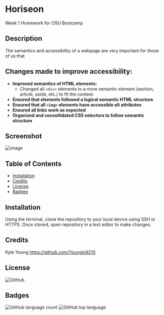 # Horiseon

Week 1 Homework for OSU Bootcamp

## Description

The semantics and accessibility of a webpage are very important for those of us that 

## Changes made to improve accessibility:

  * **Improved semantics of HTML elements:**
    * Changed all `<div>` elements to a more semantic element (section, article, aside, etc.) to fit the content.   
  * **Ensured that elements followed a logical semantic HTML structure**
  * **Ensured that all `<img>` elements have accessible alt attributes**
  * **Ensured all links work as expected**
  * **Organized and consolitdated CSS selectors to follow semantic structure**

  ## Screenshot

  ![image](https://github.com/Youngin9210/horiSEOn/blob/master/assets/images/screenshot.png)

  ## Table of Contents

  * [Installation](#installation)
  * [Credits](#credits)
  * [License](#license)
  * [Badges](#badges)

  ## Installation

  Using the terminal, clone the repository to your local device using SSH or HTTPS.  Once cloned, open repository in a text editor to make changes.

  ## Credits

  Kyle Young https://github.com/Youngin9210

  ## License

  <img alt="GitHub" src="https://img.shields.io/github/license/youngin9210/horiSEOn">

  ## Badges

  <img alt="GitHub language count" src="https://img.shields.io/github/languages/count/youngin9210/horiSEOn">
  <img alt="GitHub top language" src="https://img.shields.io/github/languages/top/youngin9210/horiSEOn">